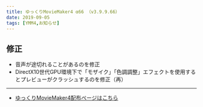 ```yaml
---
title: ゆっくりMovieMaker4 α66 （v3.9.9.66）
date: 2019-09-05
tags: [YMM4,お知らせ]
---
```

## 修正
- 音声が途切れることがあるのを修正
- DirectX10世代GPU環境下で「モザイク」「色調調整」エフェクトを使用するとプレビューがクラッシュするのを修正（再）

---

- [ゆっくりMovieMaker4配布ページはこちら](../index.md)